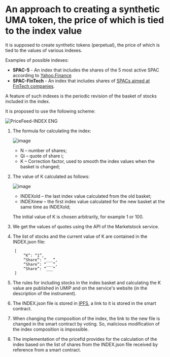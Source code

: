 # An approach to creating a synthetic UMA token, the price of which is tied to the index value

It is supposed to create synthetic tokens (perpetual), the price of which is tied to the values of various indexes. 

Examples of possible indexes:
- **SPAC-5** - An index that includes the shares of the 5 most active SPAC according to [Yahoo.Finance](https://finance.yahoo.com/u/yahoo-finance/watchlists/most-active-spacs)
- **SPAC-FinTech** - An index that includes shares of [SPACs aimed at FinTech companies](https://spactrack.net/activespacs/).

A feature of such indexes is the periodic revision of the basket of stocks included in the index.

It is proposed to use the following scheme:

![PriceFeed-INDEX ENG](https://user-images.githubusercontent.com/89580052/135914358-336cb066-616d-4488-b5b2-856a5fb79730.jpg)

1)	The formula for calculating the index:
	
	![image](https://user-images.githubusercontent.com/89580052/135917756-45d46434-b907-40b6-806f-22424b99a9d1.png)
	* N – number of shares;
	* Qi – quote of share i;
	* K – Correction factor, used to smooth the index values when the basket is changed;

2)	The value of K calculated as follows:

	![image](https://user-images.githubusercontent.com/89580052/135917866-e6c08c48-ed08-4359-8bf4-ef46232d7508.png)
	* INDEXold – the last index value calculated from the old basket;
	* INDEXnew – the first index value calculated for the new basket at the same time as INDEXold;

	The initial value of K is chosen arbitrarily, for example 1 or 100.

3)	We get the values of quotes using the API of the Marketstock service.

4)	The list of stocks and the current value of K are contained in the INDEX.json file:

```
	[
		“K”: “1”,	
		“Share”: “___”,	
		“Share”: “___”,	
		“Share”: “___”	
	]
```

5)	The rules for including stocks in the index basket and calculating the K value are published in UMIP and on the service's website (in the description of the instrument).

6)	The INDEX.json file is stored in [IPFS](https://www.pinata.cloud/), a link to it is stored in the smart contract.

7)	When changing the composition of the index, the link to the new file is changed in the smart contract by voting. So, malicious modification of the index composition is impossible.

8)	The implementation of the pricefid provides for the calculation of the index based on the list of shares from the INDEX.json file received by reference from a smart contract.

